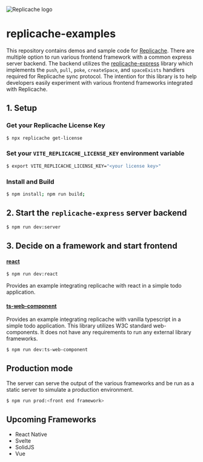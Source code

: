 ![Replicache logo](https://uploads-ssl.webflow.com/623a2f46e064937599256c2d/6269e72c61073c3d561a5015_Lockup%20v2.svg)

# replicache-examples

This repository contains demos and sample code for [Replicache](https://replicache.dev/). There are multiple option to run various frontend framework with a common express server backend. The backend utilizes the [replicache-express](https://github.com/rocicorp/replicache-express) library which implements the `push`, `pull`, `poke`, `createSpace`, and `spaceExists` handlers required for Replicache sync protocol. The intention for this library is to help developers easily experiment with various frontend frameworks integrated with Replicache. 



## 1. Setup

### Get your Replicache License Key 

```bash
$ npx replicache get-license
```

### Set your `VITE_REPLICACHE_LICENSE_KEY` environment variable

```bash
$ export VITE_REPLICACHE_LICENSE_KEY="<your license key>"
```

### Install and Build

```bash
$ npm install; npm run build;
```

## 2. Start the `replicache-express` server backend

```bash
$ npm run dev:server
```

## 3. Decide on a framework and start frontend

#### [react](/react)

```bash
$ npm run dev:react
```

Provides an example integrating replicache with react in a simple todo application. 


#### [ts-web-component](/ts-web-component)

Provides an example integrating replicache with vanilla typescript in a simple todo application. This library utilizes W3C standard web-components. It does not have any requirements to run any external library frameworks.

```bash
$ npm run dev:ts-web-component
```

## Production mode

The server can serve the output of the various frameworks and be run as a static server to simulate a production environment.

```bash
$ npm run prod:<front end framework>
```

## Upcoming Frameworks

- React Native
- Svelte
- SolidJS
- Vue
